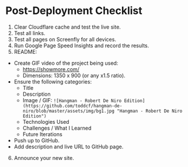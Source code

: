 # Post-Deployment Checklist

1. Clear Cloudflare cache and test the live site.
2. Test all links.
3. Test all pages on Screenfly for all devices.
4. Run Google Page Speed Insights and record the results.
5. README:
  - Create GIF video of the project being used:
    - https://showmore.com/
    - Dimensions: 1350 x 900 (or any x1.5 ratio).
  - Ensure the following categories:
    - Title
    - Description
    - Image / GIF: `![Hangman - Robert De Niro Edition](https://github.com/toddcf/hangman-de-niro/blob/master/assets/img/bg1.jpg "Hangman - Robert De Niro Edition")`
    - Technologies Used
    - Challenges / What I Learned
    - Future Iterations
  - Push up to GitHub.
  - Add description and live URL to GitHub page.
6. Announce your new site.